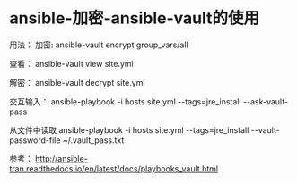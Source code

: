 # ansible-加密-ansible-vault的使用

用法：
加密:
ansible-vault encrypt group_vars/all

查看：
ansible-vault view site.yml

解密：
ansible-vault decrypt site.yml

交互输入：
ansible-playbook -i hosts site.yml --tags=jre_install --ask-vault-pass

从文件中读取
ansible-playbook -i hosts site.yml --tags=jre_install  --vault-password-file ~/.vault_pass.txt

参考：
http://ansible-tran.readthedocs.io/en/latest/docs/playbooks_vault.html